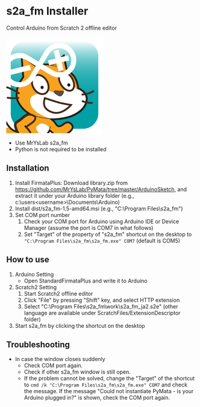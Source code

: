 # s2a_fm Installer
Control Arduino from Scratch 2 offline editor

![s2a_fm](https://github.com/memakura/s2a_fm/blob/develop/images/ScratchArduino.png)
- Use MrYsLab s2a_fm
- Python is not required to be installed

## Installation
1. Install FirmataPlus: Download library.zip from https://github.com/MrYsLab/PyMata/tree/master/ArduinoSketch, and extract it under your Arduino library folder (e.g., c:\users\<username>\Documents\Arduino)
1. Install dist/s2a_fm-1.5-amd64.msi (e.g., "C:\Program Files\s2a_fm")
1. Set COM port number
    1. Check your COM port for Arduino using Arduino IDE or Device Manager (assume the port is COM7 in what follows)
    1. Set "Target" of the property of "s2a_fm" shortcut on the desktop to `"C:\Program Files\s2a_fm\s2a_fm.exe" COM7` (default is COM5)

## How to use
1. Arduino Setting
    - Open StandardFirmataPlus and write it to Arduino
1. Scratch2 Setting
    1. Start Scratch2 offline editor
    1. Click "File" by pressing "Shift" key, and select HTTP extension
    1. Select "C:\Program Files\s2a_fm\work\s2a_fm_ja2.s2e" (other language are available under ScratchFiles/ExtensionDescriptor folder)
1. Start s2a_fm by clicking the shortcut on the desktop

## Troubleshooting
- In case the window closes suddenly
    - Check COM port again.
    - Check if other s2a_fm window is still open.
    - If the problem cannot be solved, change the "Target" of the shortcut to `cmd /k "C:\Program Files\s2a_fm\s2a_fm.exe" COM7` and check the message. If the message "Could not instantiate PyMata - is your Arduino plugged in?" is shown, check the COM port again.
 
